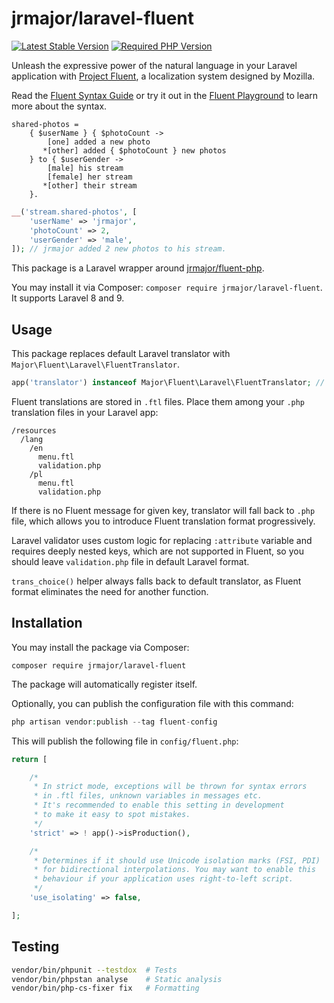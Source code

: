 # jrmajor/laravel-fluent

<a href="https://packagist.org/packages/jrmajor/laravel-fluent"><img src="https://img.shields.io/packagist/v/jrmajor/laravel-fluent.svg" alt="Latest Stable Version"></a>
<a href="https://packagist.org/packages/jrmajor/laravel-fluent"><img src="https://img.shields.io/packagist/php-v/jrmajor/laravel-fluent.svg" alt="Required PHP Version"></a>

Unleash the expressive power of the natural language in your Laravel application with [Project Fluent](https://projectfluent.org), a localization system designed by Mozilla.

Read the [Fluent Syntax Guide](https://projectfluent.org/fluent/guide/) or try it out in the [Fluent Playground](https://projectfluent.org/play/) to learn more about the syntax.

```ftl
shared-photos =
    { $userName } { $photoCount ->
        [one] added a new photo
       *[other] added { $photoCount } new photos
    } to { $userGender ->
        [male] his stream
        [female] her stream
       *[other] their stream
    }.
```

```php
__('stream.shared-photos', [
    'userName' => 'jrmajor',
    'photoCount' => 2,
    'userGender' => 'male',
]); // jrmajor added 2 new photos to his stream.
```

This package is a Laravel wrapper around [jrmajor/fluent-php](https://github.com/jrmajor/fluent-php).

You may install it via Composer: `composer require jrmajor/laravel-fluent`. It supports Laravel 8 and 9.

## Usage

This package replaces default Laravel translator with `Major\Fluent\Laravel\FluentTranslator`.

```php
app('translator') instanceof Major\Fluent\Laravel\FluentTranslator; // true
```

Fluent translations are stored in `.ftl` files. Place them among your `.php` translation files in your Laravel app:

```
/resources
  /lang
    /en
      menu.ftl
      validation.php
    /pl
      menu.ftl
      validation.php
```

If there is no Fluent message for given key, translator will fall back to `.php` file, which allows you to introduce Fluent translation format progressively.

Laravel validator uses custom logic for replacing `:attribute` variable and requires deeply nested keys, which are not supported in Fluent, so you should leave `validation.php` file in default Laravel format.

`trans_choice()` helper always falls back to default translator, as Fluent format eliminates the need for another function.

## Installation

You may install the package via Composer:

```shell
composer require jrmajor/laravel-fluent
```

The package will automatically register itself.

Optionally, you can publish the configuration file with this command:

```php
php artisan vendor:publish --tag fluent-config
```

This will publish the following file in `config/fluent.php`:

```php
return [

    /*
     * In strict mode, exceptions will be thrown for syntax errors
     * in .ftl files, unknown variables in messages etc.
     * It's recommended to enable this setting in development
     * to make it easy to spot mistakes.
     */
    'strict' => ! app()->isProduction(),

    /*
     * Determines if it should use Unicode isolation marks (FSI, PDI)
     * for bidirectional interpolations. You may want to enable this
     * behaviour if your application uses right-to-left script.
     */
    'use_isolating' => false,

];

```

## Testing

```sh
vendor/bin/phpunit --testdox  # Tests
vendor/bin/phpstan analyse    # Static analysis
vendor/bin/php-cs-fixer fix   # Formatting
```
